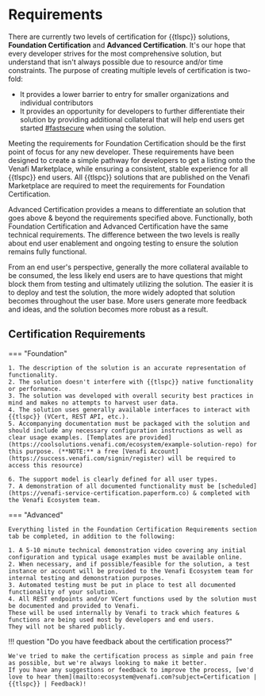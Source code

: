 # Requirements

There are currently two levels of certification for {{tlspc}} solutions, **Foundation Certification** and **Advanced Certification**.
It's our hope that every developer strives for the most comprehensive solution, but understand that isn't always possible due to resource and/or time constraints.
The purpose of creating multiple levels of certification is two-fold:

- It provides a lower barrier to entry for smaller organizations and individual contributors
- It provides an opportunity for developers to further differentiate their solution by providing additional collateral that will help end users get started [#fastsecure](https://www.venafi.com/blog/why-fastsecure-future-machine-identity-management) when using the solution.

Meeting the requirements for Foundation Certification should be the first point of focus for any new developer.
These requirements have been designed to create a simple pathway for developers to get a listing onto the Venafi Marketplace, while ensuring a consistent, stable experience for all {{tlspc}} end users.
All {{tlspc}} solutions that are published on the Venafi Marketplace are required to meet the requirements for Foundation Certification.

Advanced Certification provides a means to differentiate an solution that goes above & beyond the requirements specified above.
Functionally, both Foundation Certification and Advanced Certification have the same technical requirements.
The difference between the two levels is really about end user enablement and ongoing testing to ensure the solution remains fully functional. 

From an end user's perspective, generally the more collateral available to be consumed, the less likely end users are to have questions that might block them from testing and ultimately utilizing the solution.
The easier it is to deploy and test the solution, the more widely adopted that solution becomes throughout the user base.
More users generate more feedback and ideas, and the solution becomes more robust as a result.

## Certification Requirements

=== "Foundation"

    1. The description of the solution is an accurate representation of functionality.
    2. The solution doesn't interfere with {{tlspc}} native functionality or performance.
    3. The solution was developed with overall security best practices in mind and makes no attempts to harvest user data.
    4. The solution uses generally available interfaces to interact with {{tlspc}} (VCert, REST API, etc.).
    5. Accompanying documentation must be packaged with the solution and should include any necessary configuration instructions as well as clear usage examples. [Templates are provided](https://coolsolutions.venafi.com/ecosystem/example-solution-repo) for this purpose. (**NOTE:** a free [Venafi Account](https://success.venafi.com/signin/register) will be required to access this resource)

    6. The support model is clearly defined for all user types.
    7. A demonstration of all documented functionality must be [scheduled](https://venafi-service-certification.paperform.co) & completed with the Venafi Ecosystem team.

=== "Advanced"

    Everything listed in the Foundation Certification Requirements section tab be completed, in addition to the following:

    1. A 5-10 minute technical demonstration video covering any initial configuration and typical usage examples must be available online.
    2. When necessary, and if possible/feasible for the solution, a test instance or account will be provided to the Venafi Ecosystem team for internal testing and demonstration purposes.
    3. Automated testing must be put in place to test all documented functionality of your solution.
    4. All REST endpoints and/or VCert functions used by the solution must be documented and provided to Venafi.
    These will be used internally by Venafi to track which features & functions are being used most by developers and end users.
    They will not be shared publicly.

!!! question "Do you have feedback about the certification process?"

    We've tried to make the certification process as simple and pain free as possible, but we're always looking to make it better.
    If you have any suggestions or feedback to improve the process, [we'd love to hear them](mailto:ecosystem@venafi.com?subject=Certification | {{tlspc}} | Feedback)!